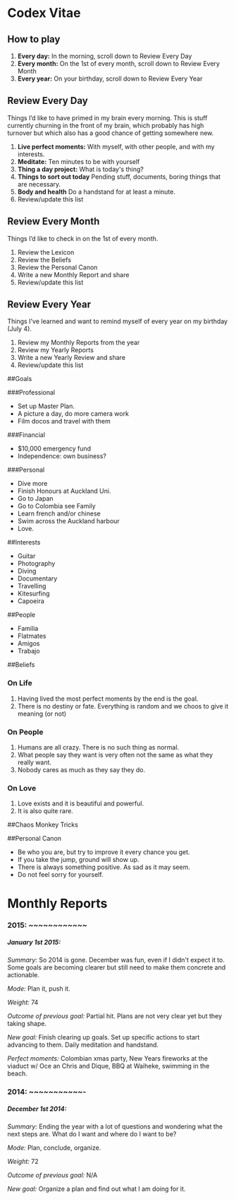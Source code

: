 # Codex Vitae

## How to play

1. **Every day:** In the morning, scroll down to Review Every Day
2. **Every month:** On the 1st of every month, scroll down to Review Every Month
3. **Every year:** On your birthday, scroll down to Review Every Year

## Review Every Day
Things I’d like to have primed in my brain every morning. This is stuff currently churning in the front of my brain, which probably has high turnover but which also has a good chance of getting somewhere new.

1. **Live perfect moments:** With myself, with other people, and with my interests.
2. **Meditate:** Ten minutes to be with yourself
3. **Thing a day project:** What is today's thing? 
4. **Things to sort out today** Pending stuff, documents, boring things that are necessary.
5. **Body and health** Do a handstand for at least a minute.
6. Review/update this list

## Review Every Month 
Things I’d like to check in on the 1st of every month.

1. Review the Lexicon
2. Review the Beliefs
3. Review the Personal Canon
4. Write a new Monthly Report and share
5. Review/update this list

## Review Every Year
Things I've learned and want to remind myself of every year on my birthday (July 4).

1. Review my Monthly Reports from the year
2. Review my Yearly Reports
4. Write a new Yearly Review and share
5. Review/update this list

##Goals

###Professional
* Set up Master Plan.
* A picture a day, do more camera work
* Film docos and travel with them

###Financial
* $10,000 emergency fund
* Independence: own business?

###Personal
* Dive more
* Finish Honours at Auckland Uni.
* Go to Japan
* Go to Colombia see Family
* Learn french and/or chinese
* Swim across the Auckland harbour
* Love.

##Interests
* Guitar
* Photography
* Diving
* Documentary
* Travelling
* Kitesurfing
* Capoeira

##People
* Familia
* Flatmates
* Amigos
* Trabajo

##Beliefs
### On Life
1. Having lived the most perfect moments by the end is the goal.
2. There is no destiny or fate. Everything is random and we choos to give it meaning (or not)

### On People
1. Humans are all crazy. There is no such thing as normal.
2. What people say they want is very often not the same as what they really want.
3. Nobody cares as much as they say they do.

### On Love
1. Love exists and it is beautiful and powerful.
2. It is also quite rare.

##Chaos Monkey Tricks

##Personal Canon
* Be who you are, but try to improve it every chance you get.
* If you take the jump, ground will show up.
* There is always something positive. As sad as it may seem.
* Do not feel sorry for yourself.


# Monthly Reports

### 2015: ~~~~~~~~~~~~
##### January 1st 2015:
*Summary:*  So 2014 is gone. December was fun, even if I didn't expect it to. Some goals are becoming clearer but still need to make them concrete and actionable.

*Mode:*  Plan it, push it.

*Weight:* 74

*Outcome of previous goal:* Partial hit. Plans are not very clear yet but they taking shape.

*New goal:* Finish clearing up goals. Set up specific actions to start advancing to them. Daily meditation and handstand.

*Perfect moments:* Colombian xmas party, New Years fireworks at the viaduct w/ Oce an Chris and Dique, BBQ at Waiheke, swimming in the beach.


### 2014: ~~~~~~~~~~~-
##### December 1st 2014:
*Summary:* Ending the year with a lot of questions and wondering what the next steps are. What do I want and where do I want to be?

*Mode:* Plan, conclude, organize.

*Weight:* 72

*Outcome of previous goal:* N/A

*New goal:* Organize a plan and find out what I am doing for it.

